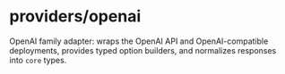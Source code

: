 # providers/openai

OpenAI family adapter: wraps the OpenAI API and OpenAI-compatible deployments, provides typed option builders, and normalizes responses into `core` types.
